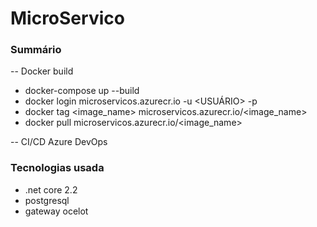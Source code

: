 # MicroServico

### Summário ###

-- Docker build 

- docker-compose up --build
- docker login microservicos.azurecr.io -u <USUÁRIO> -p <SENHA>
- docker tag <image_name> microservicos.azurecr.io/<image_name>
- docker pull microservicos.azurecr.io/<image_name>
 
 
-- CI/CD Azure DevOps

### Tecnologias usada ###
 - .net core 2.2
 - postgresql
 - gateway ocelot
 
 
